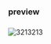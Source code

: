 ### preview
###
![3213213](https://user-images.githubusercontent.com/41709736/89369063-6c0df200-d720-11ea-8126-fb31baf1a382.png)

